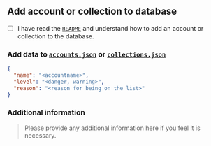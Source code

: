 ## Add account or collection to database

- [ ] I have read the [`README`](README.md) and understand how to add an account or collection to the database.

### Add data to [`accounts.json`](accounts.json) or [`collections.json`](collections.json)

```json
{
  "name": "<accountname>",
  "level": "<danger, warning>",
  "reason": "<reason for being on the list>"
}
```

### Additional information

> Please provide any additional information here if you feel it is necessary.
